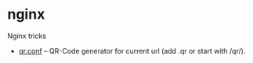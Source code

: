 nginx
=====
Nginx tricks

* [qr.conf](qr.conf) –  QR-Code generator for current url (add .qr or start with /qr/).
